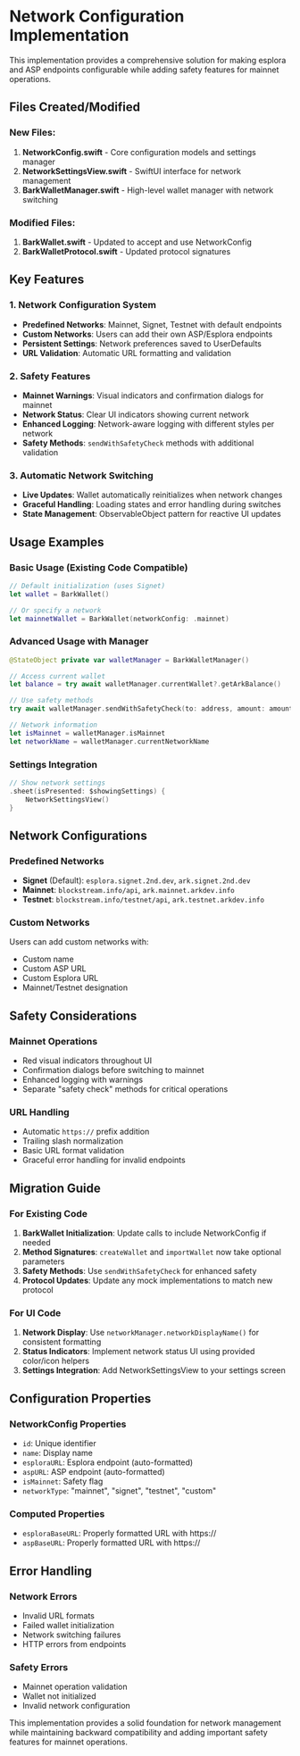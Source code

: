 # Network Configuration Implementation

This implementation provides a comprehensive solution for making esplora and ASP endpoints configurable while adding safety features for mainnet operations.

## Files Created/Modified

### New Files:
1. **NetworkConfig.swift** - Core configuration models and settings manager
2. **NetworkSettingsView.swift** - SwiftUI interface for network management  
3. **BarkWalletManager.swift** - High-level wallet manager with network switching

### Modified Files:
1. **BarkWallet.swift** - Updated to accept and use NetworkConfig
2. **BarkWalletProtocol.swift** - Updated protocol signatures

## Key Features

### 1. Network Configuration System
- **Predefined Networks**: Mainnet, Signet, Testnet with default endpoints
- **Custom Networks**: Users can add their own ASP/Esplora endpoints
- **Persistent Settings**: Network preferences saved to UserDefaults
- **URL Validation**: Automatic URL formatting and validation

### 2. Safety Features
- **Mainnet Warnings**: Visual indicators and confirmation dialogs for mainnet
- **Network Status**: Clear UI indicators showing current network
- **Enhanced Logging**: Network-aware logging with different styles per network
- **Safety Methods**: `sendWithSafetyCheck` methods with additional validation

### 3. Automatic Network Switching
- **Live Updates**: Wallet automatically reinitializes when network changes
- **Graceful Handling**: Loading states and error handling during switches
- **State Management**: ObservableObject pattern for reactive UI updates

## Usage Examples

### Basic Usage (Existing Code Compatible)
```swift
// Default initialization (uses Signet)
let wallet = BarkWallet()

// Or specify a network
let mainnetWallet = BarkWallet(networkConfig: .mainnet)
```

### Advanced Usage with Manager
```swift
@StateObject private var walletManager = BarkWalletManager()

// Access current wallet
let balance = try await walletManager.currentWallet?.getArkBalance()

// Use safety methods
try await walletManager.sendWithSafetyCheck(to: address, amount: amount)

// Network information
let isMainnet = walletManager.isMainnet
let networkName = walletManager.currentNetworkName
```

### Settings Integration
```swift
// Show network settings
.sheet(isPresented: $showingSettings) {
    NetworkSettingsView()
}
```

## Network Configurations

### Predefined Networks
- **Signet** (Default): `esplora.signet.2nd.dev`, `ark.signet.2nd.dev`
- **Mainnet**: `blockstream.info/api`, `ark.mainnet.arkdev.info`
- **Testnet**: `blockstream.info/testnet/api`, `ark.testnet.arkdev.info`

### Custom Networks
Users can add custom networks with:
- Custom name
- Custom ASP URL  
- Custom Esplora URL
- Mainnet/Testnet designation

## Safety Considerations

### Mainnet Operations
- Red visual indicators throughout UI
- Confirmation dialogs before switching to mainnet
- Enhanced logging with warnings
- Separate "safety check" methods for critical operations

### URL Handling
- Automatic `https://` prefix addition
- Trailing slash normalization
- Basic URL format validation
- Graceful error handling for invalid endpoints

## Migration Guide

### For Existing Code
1. **BarkWallet Initialization**: Update calls to include NetworkConfig if needed
2. **Method Signatures**: `createWallet` and `importWallet` now take optional parameters
3. **Safety Methods**: Use `sendWithSafetyCheck` for enhanced safety
4. **Protocol Updates**: Update any mock implementations to match new protocol

### For UI Code
1. **Network Display**: Use `networkManager.networkDisplayName()` for consistent formatting
2. **Status Indicators**: Implement network status UI using provided color/icon helpers
3. **Settings Integration**: Add NetworkSettingsView to your settings screen

## Configuration Properties

### NetworkConfig Properties
- `id`: Unique identifier
- `name`: Display name
- `esploraURL`: Esplora endpoint (auto-formatted)
- `aspURL`: ASP endpoint (auto-formatted)  
- `isMainnet`: Safety flag
- `networkType`: "mainnet", "signet", "testnet", "custom"

### Computed Properties
- `esploraBaseURL`: Properly formatted URL with https://
- `aspBaseURL`: Properly formatted URL with https://

## Error Handling

### Network Errors
- Invalid URL formats
- Failed wallet initialization
- Network switching failures
- HTTP errors from endpoints

### Safety Errors
- Mainnet operation validation
- Wallet not initialized
- Invalid network configuration

This implementation provides a solid foundation for network management while maintaining backward compatibility and adding important safety features for mainnet operations.